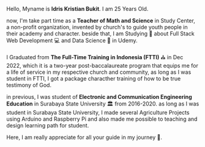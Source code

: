 Hello, Myname is **Idris Kristian Bukit**. I am 25 Years Old. 



now, I'm take part time as a **Teacher of Math and Science** in Study Center, a non-profit organization, invented by church's to guide youth people in their academy and character. beside that, I am Studying :open_book: about Full Stack Web Development :computer: and Data Science :microscope: in Udemy. 

I Graduated from **The Full-Time Training in Indonesia (FTTI)** :church: in Dec 2022, which it is a two-year post-baccalaureate program that equips me for a life of service in my respective church and community, as long as I was student in FTTI, I got a package characther training of how to be true testimony of God. 

in previous, I was student of **Electronic and Communication Engineering Education** in Surabaya State University :classical_building: from 2016-2020. as long as I was student in Surabaya State University, I made several Agriculture Projects using Arduino and Raspberry Pi and also made me possible to teaching and design learning path for student.

Here, I am really appreciate for all your guide in my journey :ear_of_rice:.

